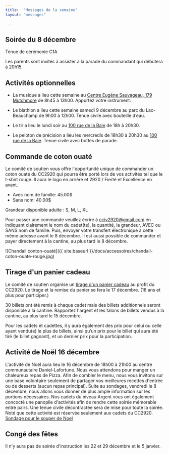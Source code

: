 ```yaml
---
title:  "Messages de la semaine"
layout: "messages"

---
```

## Soirée du 8 décembre

Tenue de cérémonie C1A

Les parents sont invités à assister à la parade du commandant qui débutera à 20h15.

## Activités optionnelles

- La musique a lieu cette semaine au [Centre Eugène Sauvageau, 179 Mutchmore](https://www.gatineau.ca/portail/default.aspx?p=ado_gatineau/details&id=1686) de 8h45 à 13h00. Apportez votre instrument.

- Le biathlon a lieu cette semaine samedi 9 décembre au parc du Lac-Beauchamp de 9h00 à 12h00. Tenue civile avec bouteille d’eau.

- Le tir a lieu le lundi soir au [100 rue de la Baie](/information/comment-nous-rejoindre/) de 18h à 20h30.

- Le peloton de précision a lieu les mercredis de 18h30 à 20h30 au [100 rue de la Baie](/information/comment-nous-rejoindre/). Tenue civile avec bottes de parade.

## Commande de coton ouaté

Le comité de soutien vous offre l'opportunité unique de commander un coton ouaté du CC2920 qui pourra être porté lors de vos activités tel que le t-shirt rouge. Il aura le logo en arrière et 2920 / Fierté et Excellence en avant.

- Avec nom de famille: 45.00$
- Sans nom: 40.00$

Grandeur disponible adulte : S, M, L, XL

Pour passer une commande veuillez écrire à <cciv2920@gmail.com> en indiquant clairement le nom du cadet(te), la quantité, la grandeur, AVEC ou SANS nom de famille. Puis, envoyer votre transfert électronique à cette même adresse avant le 8 décembre. Il est aussi possible de commander et payer directement à la cantine,  au plus tard le 8 décembre.

![Chandail conton-ouaté]({{ site.baseurl }}/docs/accessoires/chandail-coton-ouate-rouge.jpg)

## Tirage d'un panier cadeau

Le comité de soutien organise un [tirage d'un panier cadeau](/information/financement/#panier-cadeau-pour-le-temps-des-f%C3%AAtes) au profit du CC2920. Le tirage et la remise du panier se fera le 17 décembre. (18 ans et plus pour participer.)

30 billets ont été remis à chaque cadet mais des billets additionnels seront disponible à la cantine. Rapportez l'argent et les talons de billets vendus à la cantine, au plus tard le 15 décembre.

Pour les cadets et cadettes, il y aura également des prix pour celui ou celle ayant vendu(e) le plus de billets, ainsi qu’un prix pour le billet qui aura été tiré (le billet gagnant), et un dernier prix pour la participation.

## Activité de Noël 16 décembre

L'activité de Noël aura lieu le 16 décembre de 18h00 à 21h00 au centre communautaire Daniel-Lafortune. Nous vous attendons pour manger un chaleureux repas de Pizza. Afin de combler le menu, nous vous invitons sur une base volontaire seulement de partager vos meilleures recettes d'entrée ou de desserts (aucun repas principal). Suite au sondages, vendredi le 8 décembre, nous allons vous donner de plus ample information sur les portions nécessaires. Nos cadets du niveau Argent vous ont également concocté une panoplie d'activités afin de rendre cette soirée mémorable entre pairs. Une tenue civile décontractée sera de mise pour toute la soirée. Noté que cette activité est réservée seulement aux cadets du CC2920.
[Sondage pour le souper de Noel](https://docs.google.com/forms/d/1J6YdqhwHDx6cPpP3sGqSe9_DqLdm2dKZ-iSvYCB24pM/edit)

## Congé des fêtes

Il n'y aura pas de soirée d'instruction les 22 et 29 décembre et le 5 janvier.
